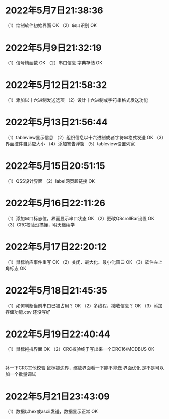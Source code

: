 # 2022年5月7日21:38:36
（1）绘制软件初始界面   OK
（2）串口识别          OK

# 2022年5月9日21:32:19
（1）信号槽函数     OK
（2）串口信息 字典存储  OK

# 2022年5月12日21:58:32
（1）添加以十六进制发送选项
（2）设计十六进制或字符串格式发送功能

# 2022年5月13日21:56:44
（1）tableview显示信息
（2）组织信息以十六进制或者字符串格式发送 OK
（3）界面控件自适应大小
（4）添加警告弹窗
（5）tableview设置列宽

# 2022年5月15日20:51:15
（1）QSS设计界面
（2）label网页超链接       OK

# 2022年5月16日22:11:26
（1）添加串口标志位，界面显示串口状态     OK
（2）更改QScrollBar设置       OK
（3）CRC校验没搞懂，明天继续学

# 2022年5月17日22:20:12
（1）鼠标响应事件重写     OK
（2）关闭、最大化、最小化窗口     OK
（3）软件左上角标志      OK

# 2022年5月18日21:45:35
（1）如何判断当前串口已被占用？ OK
（2）多线程，接收信息？    OK
（3）添加存储功能.csv 还没写好

# 2022年5月19日22:40:44
（1）鼠标拖拽界面       OK
（2）CRC校验终于写出来一个CRC16/MODBUS     OK

#
补一下CRC其他校验
鼠标抓边界，缩放界面看一下能不能做
界面优化
是不是可以加一个批量调试

# 2022年5月21日23:43:09
（1）数据以hex或ascii发送，数据显示正常    OK
